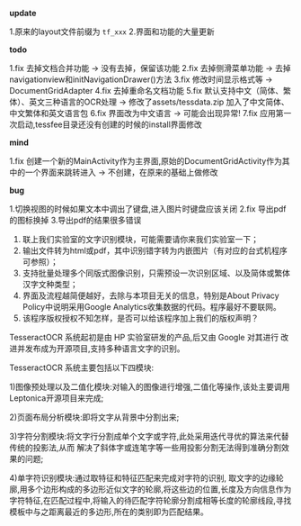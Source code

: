 
**update**

1.原来的layout文件前缀为 `tf_xxx`
2.界面和功能的大量更新

**todo**

1.fix 去掉文档合并功能 -> 没有去掉，保留该功能
2.fix 去掉侧滑菜单功能 -> 去掉navigationview和initNavigationDrawer()方法
3.fix 修改时间显示格式等 -> DocumentGridAdapter
4.fix 去掉重命名文档功能
5.fix 默认支持中文（简体、繁体）、英文三种语言的OCR处理 -> 修改了assets/tessdata.zip 加入了中文简体、中文繁体和英文语言包
6.fix 界面改为中文语言 -> 可能会出现异常!
7.fix 应用第一次启动,tessfee目录还没有创建的时候的install界面修改

**mind**

1.fix 创建一个新的MainActivity作为主界面,原始的DocumentGridActivity作为其中的一个界面来跳转进入 -> 不创建，在原来的基础上做修改



**bug**

1.切换视图的时候如果文本中调出了键盘,进入图片时键盘应该关闭
2.fix 导出pdf的图标换掉
3.导出pdf的结果很多错误



1. 联上我们实验室的文字识别模块，可能需要请你来我们实验室一下；
2. 输出文件转为html或pdf，其中识别错字转为内嵌图片（有对应的台式机程序可参照）；
3. 支持批量处理多个同版式图像识别，只需预设一次识别区域、以及简体或繁体汉字文种类型；
4. 界面及流程越简便越好，去除与本项目无关的信息，特别是About Privacy Policy中说明采用Google Analytics收集数据的代码。程序最好不要联网。
5. 该程序版权授权不知怎样，是否可以给该程序加上我们的版权声明？




TesseractOCR 系统起初是由 HP 实验室研发的产品,后又由 Google 对其进行 改进并发布成为开源项目,支持多种语言文字的识别。

TesseractOCR 系统主要包括以下四模块:

1)图像预处理以及二值化模块:对输入的图像进行增强,二值化等操作,该处主要调用Leptonica开源项目来完成; 

2)页面布局分析模块:即将文字从背景中分割出来;

3)字符分割模块:将文字行分割成单个文字或字符,此处采用迭代寻优的算法来代替传统的投影法,从而 解决了斜体字或连笔字等一些用投影分割无法得到准确分割效果的问题;

4)单字符识别模块:通过取特征和特征匹配来完成对字符的识别, 取文字的边缘轮廓,用多个边形构成的多边形近似文字的轮廓,将这些边的位置,长度及方向信息作为字符特征,在匹配过程中,将输入的待匹配字符轮廓分割成相等长度的轮廓线段,寻找模板中与之距离最近的多边形,所在的类别即为匹配结果。
